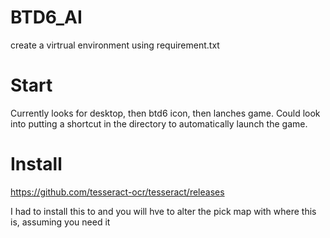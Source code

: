 # BTD6_AI

create a virtrual environment using requirement.txt

# Start
Currently looks for desktop, then btd6 icon, then lanches game.
Could look into putting a shortcut in the directory to automatically launch the game.


# Install
https://github.com/tesseract-ocr/tesseract/releases

I had to install this to and you will hve to alter the pick map with where this is, assuming you need it